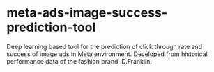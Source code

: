 # meta-ads-image-success-prediction-tool
Deep learning based tool for the prediction of click through rate and success of image ads in Meta environment. Developed from historical performance data of the fashion brand, D.Franklin.
